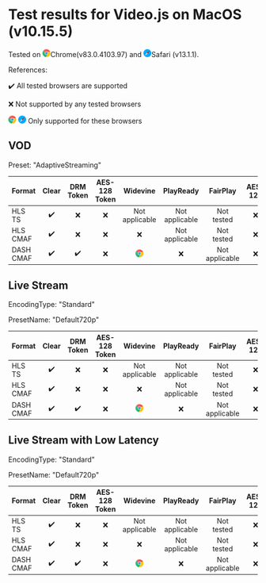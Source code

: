 # Test results for Video.js on MacOS (v10.15.5)

Tested on ![chrome](../../icons/chrome.png)Chrome(v83.0.4103.97) and ![safari](../../icons/safari.png)Safari (v13.1.1).

References: 

✔️ All tested browsers are supported 

❌ Not supported by any tested browsers

![chrome](../../icons/chrome.png) ![safari](../../icons/safari.png)  Only supported for these browsers

## VOD

Preset: "AdaptiveStreaming"

| Format | Clear | DRM Token | AES-128 Token | Widevine | PlayReady | FairPlay | AES-128 | Sidecar captions |
| --------- | :---: | :---: | :----------------------------------------------------------: | :----------------------------------------------------------: | :------: | :----------------------------------------------------------: | :------: | :------: |
| HLS TS    | ✔️ | ❌ | ❌ | Not applicable | Not applicable | Not tested | ❌ | ✔️ |
| HLS CMAF  | ✔️ | ❌ | ❌ | ❌ | Not applicable | Not tested | ❌ | ✔️ |
| DASH CMAF | ✔️ | ✔️ | ❌ | ![chrome](../../icons/chrome.png) | ❌ | Not applicable | ❌ | ✔️ |

## Live Stream

EncodingType: "Standard"

PresetName: "Default720p"

| Format | Clear | DRM Token | AES-128 Token | Widevine | PlayReady | FairPlay | AES-128 | Live Transcription |
| --------- | :---: | :---: | :----------------------------------------------------------: | :----------------------------------------------------------: | :------: | :----------------------------------------------------------: | :------: | :------: |
| HLS TS    | ✔️ | ❌ | ❌ | Not applicable | Not applicable | Not tested | ❌ | ❌ |
| HLS CMAF  | ✔️ | ❌ | ❌ | ❌ | Not applicable | Not tested | ❌ | ❌ |
| DASH CMAF | ✔️ | ✔️ | ❌ | ![chrome](../../icons/chrome.png) | ❌ | Not applicable | ❌ | ✔️ |

## Live Stream with Low Latency

EncodingType: "Standard"

PresetName: "Default720p"

| Format | Clear | DRM Token | AES-128 Token | Widevine | PlayReady | FairPlay | AES-128 |
| --------- | :---: | :---: | :----------------------------------------------------------: | :----------------------------------------------------------: | :------: | :----------------------------------------------------------: | :----------------------------------------------------------: |
| HLS TS    | ✔️ | ❌ | ❌ | Not applicable | Not applicable | Not tested | ❌ |
| HLS CMAF  | ✔️ | ❌ | ❌ | ❌ | Not applicable | Not tested | ❌ |
| DASH CMAF | ✔️ | ✔️ | ❌ | ![chrome](../../icons/chrome.png) | ❌ | Not applicable | ❌ |
